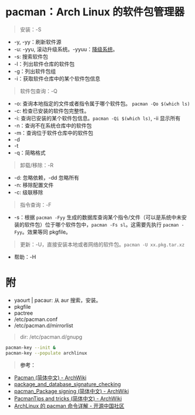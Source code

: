 <link href="../../css/style.css" rel="stylesheet" type="text/css" />


# pacman：Arch Linux 的软件包管理器

> 安装：-S

+ -y, -yy：刷新软件源
+ -u: -yyu, 滚动升级系统。-yyuu：[降级系统](arch.md)。
+ -s: 搜索软件包
+ -l：列出软件仓库的软件包
+ -g：列出软件包组
+ -i：获取软件仓库中的某个软件包信息

> 软件包查询：-Q

+ -o: 查询本地指定的文件或者指令属于哪个软件包。 `pacman -Qo $(which ls)`
+ -c: 检查已安装的软件包完整性。
+ -i: 查询已安装的某个软件包信息。`pacman -Qi $(which ls)`, -ii 显示所有
+ -n：查询不在系统仓库中的软件包
+ -m：查询位于软件仓库中的软件包
+ -d
+ -t
+ -q：简略格式

> 卸载/移除：-R

+ -d: 忽略依赖，-dd 忽略所有
+ -n: 移除配置文件
+ -c: 级联移除

> 指令查询：-F

+ -s：根据 `pacman -Fyy` 生成的数据库查询某个指令/文件（可以是系统中未安装的软件包）位于哪个软件包中，`pacman -Fs sl`。这需要先执行 `pacman -Fyy`。效果等同 pkgfile。

> 更新：-U，直接安装本地或者网络的软件包。`pacman -U xx.pkg.tar.xz`

+ 帮助：-H

# 附

+ yaourt | pacaur: 从 aur 搜索，安装。
+ pkgfile
+ pactree
+ /etc/pacman.conf
+ /etc/pacman.d/mirrorlist

> dir: /etc/pacman.d/gnupg

```bash
pacman-key --init & 
pacman-key --populate archlinux
```

> **参考：**

+ [Pacman (简体中文) - ArchWiki][pacman]
+ [package_and_database_signature_checking](https://www.archlinux.org/pacman/pacman.conf.5.html#_package_and_database_signature_checking)
+ [pacman_Package signing (简体中文) - ArchWiki][pkg_sig]
+ [PacmanTips and tricks (简体中文) - ArchWiki][pacman_tricks]
+ [ArchLinux 的 pacman 命令详解 - 开源中国社区](http://www.oschina.net/question/54100_29072)

[pacman]: https://wiki.archlinux.org/index.php/Pacman_(%E7%AE%80%E4%BD%93%E4%B8%AD%E6%96%87)#.E5.88.A0.E9.99.A4.E8.BD.AF.E4.BB.B6.E5.8C.85
[pkg_sig]: https://wiki.archlinux.org/index.php/Pacman/Package_signing_(%E7%AE%80%E4%BD%93%E4%B8%AD%E6%96%87)#.E9.85.8D.E7.BD.AE_pacman
[pacman_tricks]: https://wiki.archlinux.org/index.php/Pacman/Tips_and_tricks_(%E7%AE%80%E4%BD%93%E4%B8%AD%E6%96%87)
